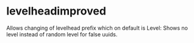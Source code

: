 # levelheadimproved
Allows changing of levelhead prefix which on default is Level:
Shows no level instead of random level for false uuids.
